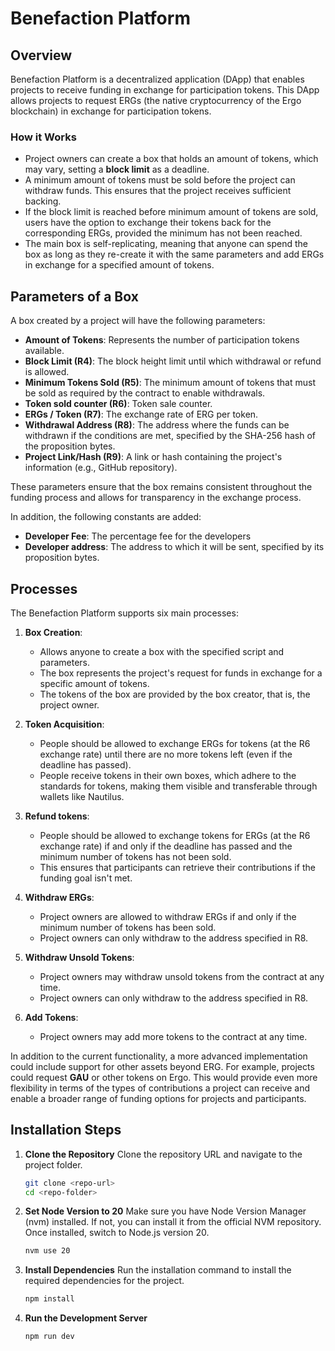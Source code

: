 # Benefaction Platform

## Overview
Benefaction Platform is a decentralized application (DApp) that enables projects to receive funding in exchange for participation tokens. This DApp allows projects to request ERGs (the native cryptocurrency of the Ergo blockchain) in exchange for participation tokens.

### How it Works
- Project owners can create a box that holds an amount of tokens, which may vary, setting a **block limit** as a deadline.
- A minimum amount of tokens must be sold before the project can withdraw funds. This ensures that the project receives sufficient backing.
- If the block limit is reached before minimum amount of tokens are sold, users have the option to exchange their tokens back for the corresponding ERGs, provided the minimum has not been reached.
- The main box is self-replicating, meaning that anyone can spend the box as long as they re-create it with the same parameters and add ERGs in exchange for a specified amount of tokens.

## Parameters of a Box
A box created by a project will have the following parameters:

- **Amount of Tokens**: Represents the number of participation tokens available.
- **Block Limit (R4)**: The block height limit until which withdrawal or refund is allowed.
- **Minimum Tokens Sold (R5)**: The minimum amount of tokens that must be sold as required by the contract to enable withdrawals.
- **Token sold counter (R6)**: Token sale counter.
- **ERGs / Token (R7)**: The exchange rate of ERG per token.
- **Withdrawal Address (R8)**: The address where the funds can be withdrawn if the conditions are met, specified by the SHA-256 hash of the proposition bytes.
- **Project Link/Hash (R9)**: A link or hash containing the project's information (e.g., GitHub repository).

These parameters ensure that the box remains consistent throughout the funding process and allows for transparency in the exchange process.

In addition, the following constants are added:
- **Developer Fee**: The percentage fee for the developers 
- **Developer address**: The address to which it will be sent, specified by its proposition bytes.

## Processes
The Benefaction Platform supports six main processes:

1. **Box Creation**: 
   - Allows anyone to create a box with the specified script and parameters.
   - The box represents the project's request for funds in exchange for a specific amount of tokens.
   - The tokens of the box are provided by the box creator, that is, the project owner.
   
2. **Token Acquisition**: 
   - People should be allowed to exchange ERGs for tokens (at the R6 exchange rate) until there are no more tokens left (even if the deadline has passed).
   - People receive tokens in their own boxes, which adhere to the standards for tokens, making them visible and transferable through wallets like Nautilus.

3. **Refund tokens**: 
   - People should be allowed to exchange tokens for ERGs (at the R6 exchange rate) if and only if the deadline has passed and the minimum number of tokens has not been sold.
   - This ensures that participants can retrieve their contributions if the funding goal isn't met.

4. **Withdraw ERGs**: 
   - Project owners are allowed to withdraw ERGs if and only if the minimum number of tokens has been sold.
   - Project owners can only withdraw to the address specified in R8.

5. **Withdraw Unsold Tokens**:
   - Project owners may withdraw unsold tokens from the contract at any time.
   - Project owners can only withdraw to the address specified in R8.

6. **Add Tokens**:
   - Project owners may add more tokens to the contract at any time.


In addition to the current functionality, a more advanced implementation could include support for other assets beyond ERG. For example, projects could request **GAU** or other tokens on Ergo. This would provide even more flexibility in terms of the types of contributions a project can receive and enable a broader range of funding options for projects and participants.

## Installation Steps

1. **Clone the Repository**
Clone the repository URL and navigate to the project folder.
   ```bash
   git clone <repo-url>
   cd <repo-folder>
   ```

2. **Set Node Version to 20**
Make sure you have Node Version Manager (nvm) installed. If not, you can install it from the official NVM repository. Once installed, switch to Node.js version 20.
   ```bash
   nvm use 20
   ```

3. **Install Dependencies**
Run the installation command to install the required dependencies for the project.
   ```bash
   npm install
   ```

4. **Run the Development Server**
   ```bash
   npm run dev
   ```
